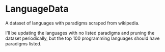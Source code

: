 # LanguageData

A dataset of languages with paradigms scraped from wikipedia.

I'll be updating the languages with no listed paradigms and pruning the dataset
periodically, but the top 100 programming languages should have paradigms listed.
